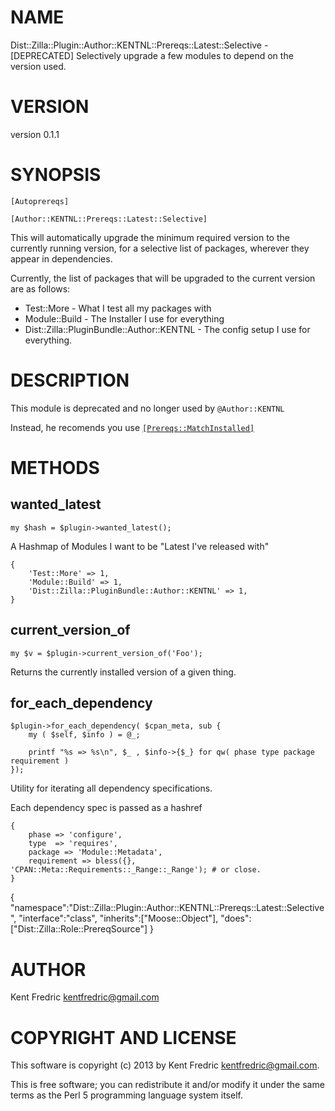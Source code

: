 # NAME

Dist::Zilla::Plugin::Author::KENTNL::Prereqs::Latest::Selective - \[DEPRECATED\] Selectively upgrade a few modules to depend on the version used.

# VERSION

version 0.1.1

# SYNOPSIS

	[Autoprereqs]

	[Author::KENTNL::Prereqs::Latest::Selective]

This will automatically upgrade the minimum required version to the currently running version, for a selective  list of packages,
wherever they appear in dependencies.

Currently, the list of packages that will be upgraded to the current version are as follows:

- Test::More    - What I test all my packages with
- Module::Build - The Installer I use for everything
- Dist::Zilla::PluginBundle::Author::KENTNL - The config setup I use for everything.

# DESCRIPTION

This module is deprecated and no longer used by `@Author::KENTNL`

Instead, he recomends you use [`[Prereqs::MatchInstalled]`](https://metacpan.org/pod/Dist::Zilla::Plugin::Prereqs::MatchInstalled)

# METHODS

## wanted\_latest

	my $hash = $plugin->wanted_latest();

A Hashmap of Modules I want to be "Latest I've released with"

	{
		'Test::More' => 1,
		'Module::Build' => 1,
		'Dist::Zilla::PluginBundle::Author::KENTNL' => 1,
	}

## current\_version\_of

	my $v = $plugin->current_version_of('Foo');

Returns the currently installed version of a given thing.

## for\_each\_dependency

	$plugin->for_each_dependency( $cpan_meta, sub {
		my ( $self, $info ) = @_;

		printf "%s => %s\n", $_ , $info->{$_} for qw( phase type package requirement )
	});

Utility for iterating all dependency specifications.

Each dependency spec is passed as a hashref

	{
		phase => 'configure',
		type  => 'requires',
		package => 'Module::Metadata',
		requirement => bless({}, 'CPAN::Meta::Requirements::_Range::_Range'); # or close.
	}

{
    "namespace":"Dist::Zilla::Plugin::Author::KENTNL::Prereqs::Latest::Selective",
    "interface":"class",
    "inherits":\["Moose::Object"\],
    "does":\["Dist::Zilla::Role::PrereqSource"\]
}



# AUTHOR

Kent Fredric <kentfredric@gmail.com>

# COPYRIGHT AND LICENSE

This software is copyright (c) 2013 by Kent Fredric <kentfredric@gmail.com>.

This is free software; you can redistribute it and/or modify it under
the same terms as the Perl 5 programming language system itself.
